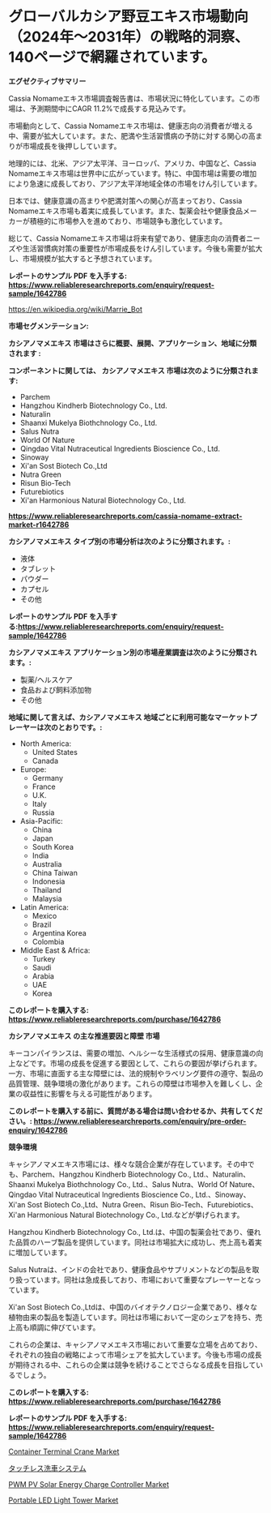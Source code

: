 <p><h1>グローバルカシア野豆エキス市場動向（2024年〜2031年）の戦略的洞察、140ページで網羅されています。</h1></p><p><strong>エグゼクティブサマリー</strong></p>
<p><p>Cassia Nomameエキス市場調査報告書は、市場状況に特化しています。この市場は、予測期間中にCAGR 11.2%で成長する見込みです。</p><p>市場動向として、Cassia Nomameエキス市場は、健康志向の消費者が増える中、需要が拡大しています。また、肥満や生活習慣病の予防に対する関心の高まりが市場成長を後押ししています。</p><p>地理的には、北米、アジア太平洋、ヨーロッパ、アメリカ、中国など、Cassia Nomameエキス市場は世界中に広がっています。特に、中国市場は需要の増加により急速に成長しており、アジア太平洋地域全体の市場をけん引しています。</p><p>日本では、健康意識の高まりや肥満対策への関心が高まっており、Cassia Nomameエキス市場も着実に成長しています。また、製薬会社や健康食品メーカーが積極的に市場参入を進めており、市場競争も激化しています。</p><p>総じて、Cassia Nomameエキス市場は将来有望であり、健康志向の消費者ニーズや生活習慣病対策の重要性が市場成長をけん引しています。今後も需要が拡大し、市場規模が拡大すると予想されています。</p></p>
<p><strong>レポートのサンプル PDF を入手する: <a href="https://www.reliableresearchreports.com/enquiry/request-sample/1642786">https://www.reliableresearchreports.com/enquiry/request-sample/1642786</a></strong></p>
<p><a href="https://en.wikipedia.org/wiki/Marrie_Bot">https://en.wikipedia.org/wiki/Marrie_Bot</a></p>
<p><strong>市場セグメンテーション:</strong></p>
<p><strong> カシアノマメエキス 市場はさらに概要、展開、アプリケーション、地域に分類されます :</strong></p>
<p><strong>コンポーネントに関しては、 カシアノマメエキス 市場は次のように分類されます:</strong></p>
<p><ul><li>Parchem</li><li>Hangzhou Kindherb Biotechnology Co., Ltd.</li><li>Naturalin</li><li>Shaanxi Mukelya Biothchnology Co., Ltd.</li><li>Salus Nutra</li><li>World Of Nature</li><li>Qingdao Vital Nutraceutical Ingredients Bioscience Co., Ltd.</li><li>Sinoway</li><li>Xi'an Sost Biotech Co.,Ltd</li><li>Nutra Green</li><li>Risun Bio-Tech</li><li>Futurebiotics</li><li>Xi'an Harmonious Natural Biotechnology Co., Ltd.</li></ul></p>
<p><strong><a href="https://www.reliableresearchreports.com/cassia-nomame-extract-market-r1642786">https://www.reliableresearchreports.com/cassia-nomame-extract-market-r1642786</a></strong></p>
<p><strong> カシアノマメエキス タイプ別の市場分析は次のように分類されます。:</strong></p>
<p><ul><li>液体</li><li>タブレット</li><li>パウダー</li><li>カプセル</li><li>その他</li></ul></p>
<p><strong>レポートのサンプル PDF を入手する:<a href="https://www.reliableresearchreports.com/enquiry/request-sample/1642786">https://www.reliableresearchreports.com/enquiry/request-sample/1642786</a></strong></p>
<p><strong> カシアノマメエキス アプリケーション別の市場産業調査は次のように分類されます。:</strong></p>
<p><ul><li>製薬/ヘルスケア</li><li>食品および飼料添加物</li><li>その他</li></ul></p>
<p><strong>地域に関して言えば、カシアノマメエキス 地域ごとに利用可能なマーケットプレーヤーは次のとおりです。:</strong></p>
<p><ul>
    <li>
        North America:
        <ul>
            <li>United States</li>
            <li>Canada</li>
        </ul>
    </li>
    <li>
        Europe:
        <ul>
            <li>Germany</li>
            <li>France</li>
            <li>U.K.</li>
            <li>Italy</li>
            <li>Russia</li>
        </ul>
    </li>
    <li>
        Asia-Pacific:
        <ul>
            <li>China</li>
            <li>Japan</li>
            <li>South Korea</li>
            <li>India</li>
            <li>Australia</li>
            <li>China Taiwan</li>
            <li>Indonesia</li>
            <li>Thailand</li>
            <li>Malaysia</li>
        </ul>
    </li>
    <li>
        Latin America:
        <ul>
            <li>Mexico</li>
            <li>Brazil</li>
            <li>Argentina Korea</li>
            <li>Colombia</li>
        </ul>
    </li>
    <li>
        Middle East & Africa:
        <ul>
            <li>Turkey</li>
            <li>Saudi</li>
            <li>Arabia</li>
            <li>UAE</li>
            <li>Korea</li>
        </ul>
    </li>
    </ul></p>
<p><strong>このレポートを購入する: <a href="https://www.reliableresearchreports.com/purchase/1642786">https://www.reliableresearchreports.com/purchase/1642786</a></strong></p>
<p><strong>カシアノマメエキス の主な推進要因と障壁 市場</strong></p>
<p><p>キーコンパイランスは、需要の増加、ヘルシーな生活様式の採用、健康意識の向上などです。市場の成長を促進する要因として、これらの要因が挙げられます。一方、市場に直面する主な障壁には、法的規制やラベリング要件の遵守、製品の品質管理、競争環境の激化があります。これらの障壁は市場参入を難しくし、企業の収益性に影響を与える可能性があります。</p></p>
<p><strong>このレポートを購入する前に、質問がある場合は問い合わせるか、共有してください。: <a href="https://www.reliableresearchreports.com/enquiry/pre-order-enquiry/1642786">https://www.reliableresearchreports.com/enquiry/pre-order-enquiry/1642786</a></strong></p>
<p><strong>競争環境</strong></p>
<p><p>キャシアノマメエキス市場には、様々な競合企業が存在しています。その中でも、Parchem、Hangzhou Kindherb Biotechnology Co., Ltd.、Naturalin、Shaanxi Mukelya Biothchnology Co., Ltd.、Salus Nutra、World Of Nature、Qingdao Vital Nutraceutical Ingredients Bioscience Co., Ltd.、Sinoway、Xi'an Sost Biotech Co.,Ltd、Nutra Green、Risun Bio-Tech、Futurebiotics、Xi'an Harmonious Natural Biotechnology Co., Ltd.などが挙げられます。</p><p>Hangzhou Kindherb Biotechnology Co., Ltd.は、中国の製薬会社であり、優れた品質のハーブ製品を提供しています。同社は市場拡大に成功し、売上高も着実に増加しています。</p><p>Salus Nutraは、インドの会社であり、健康食品やサプリメントなどの製品を取り扱っています。同社は急成長しており、市場において重要なプレーヤーとなっています。</p><p>Xi'an Sost Biotech Co.,Ltdは、中国のバイオテクノロジー企業であり、様々な植物由来の製品を製造しています。同社は市場において一定のシェアを持ち、売上高も順調に伸びています。</p><p>これらの企業は、キャシアノマメエキス市場において重要な立場を占めており、それぞれの独自の戦略によって市場シェアを拡大しています。今後も市場の成長が期待される中、これらの企業は競争を続けることでさらなる成長を目指しているでしょう。</p></p>
<p><strong>このレポートを購入する: <a href="https://www.reliableresearchreports.com/purchase/1642786">https://www.reliableresearchreports.com/purchase/1642786</a></strong></p>
<p><strong>レポートのサンプル PDF を入手する: <a href="https://www.reliableresearchreports.com/enquiry/request-sample/1642786">https://www.reliableresearchreports.com/enquiry/request-sample/1642786</a></strong><strong></strong></p>
<p><p><a href="https://github.com/slbola/Market-Research-Report-List-1/blob/main/container-terminal-crane-market.md">Container Terminal Crane Market</a></p><p><a href="https://medium.com/@verniebarton2023/%E6%AC%A1%E3%81%AE%E6%96%87%E7%AB%A0%E3%82%92%E6%97%A5%E6%9C%AC%E8%AA%9E%E3%81%AB%E7%BF%BB%E8%A8%B3%E3%81%97%E3%81%A6%E3%81%8F%E3%81%A0%E3%81%95%E3%81%84-2024%E5%B9%B4%E3%81%8B%E3%82%892031%E5%B9%B4%E3%81%BE%E3%81%A7%E3%81%AE%E3%82%BF%E3%83%83%E3%83%81%E3%83%AC%E3%82%B9%E3%82%AB%E3%83%BC%E3%82%A6%E3%82%A9%E3%83%83%E3%82%B7%E3%83%A5%E3%82%B7%E3%82%B9%E3%83%86%E3%83%A0%E5%B8%82%E5%A0%B4%E3%81%AE%E6%96%B0%E8%88%88%E3%83%88%E3%83%AC%E3%83%B3%E3%83%89-%E3%82%B0%E3%83%AD%E3%83%BC%E3%83%90%E3%83%AB%E5%B1%95%E6%9C%9B%E3%81%A8%E5%B0%86%E6%9D%A5%E3%81%AE%E5%B1%95%E6%9C%9B-3e10afbbbe53">タッチレス洗車システム</a></p><p><a href="https://issuu.com/reportprime-2/docs/pwm-pv-solar-energy-charge-controller-market-size-">PWM PV Solar Energy Charge Controller Market</a></p><p><a href="https://github.com/piersRei1940/Market-Research-Report-List-1/blob/main/portable-led-light-tower-market.md">Portable LED Light Tower Market</a></p></p>